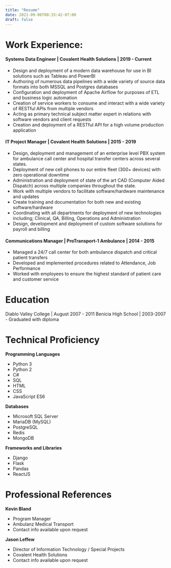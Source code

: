 ```yaml
---
title: "Resume"
date: 2021-09-06T00:33:42-07:00
draft: false
---
```


# **Work Experience:**

#### Systems Data Engineer | Covalent Health Solutions | 2019 - Current

 - Design and deployment of a modern data warehouse for use in BI solutions such as Tableau and PowerBI
 - Authoring of numerous data pipelines with a wide variety of source data formats into both MSSQL and Postgres databases
 - Configuration and deployment of Apache Airflow for purposes of ETL and business logic automation
 - Creation of service workers to consume and interact with a wide variety of RESTful APIs from multiple vendors
 - Acting as primary technical subject matter expert in relations with software vendors and client requests
 - Creation and deployment of a RESTful API for a high volume production application

#### IT Project Manager | Covalent Health Solutions | 2015 - 2019

 - Design, deployment and management of an enterprise level PBX system for ambulance call center and hospital transfer centers across several states.
 - Deployment of new cell phones to our entire fleet (300+ devices) with zero operational downtime
 - Administration and deployment of state of the art CAD (Computer Aided Dispatch) across multiple companies throughout the state. 
 - Work with multiple vendors to facilitate software/hardware maintenance and updates
 - Create training and documentation for both new and existing software/hardware
 - Coordinating with all departments for deployment of new technologies including; Clinical, QA, Billing, Operations and Administration
 - Design, development and deployment of custom software solutions for payroll and billing


#### Communications Manager | ProTransport-1 Ambulance | 2014 - 2015

 - Managed a 24/7 call center for both ambulance dispatch and critical patient transfers
 - Developed and implemented procedures related to Attendance, Job Performance
 - Worked with employees to ensure the highest standard of patient care and customer service

# Education

Diablo Valley College | August 2007 - 2011
Benicia High School | 2003-2007 - Graduated with diploma

# Technical Proficiency

**Programming Languages**

 - Python 3
 - Python 2 
 - C#
 - SQL 
 - HTML
 - CSS
 - JavaScript ES6

**Databases**

 - Microsoft SQL Server
 - MariaDB (MySQL)
 - PostgreSQL
 - Redis
 - MongoDB

**Frameworks and Libraries**

 - Django 
 - Flask
 - Pandas
 - ReactJS

# Professional References

**Kevin Bland**

 - Program Manager
 - Ambulanz Medical Transport
 - Contact info available upon request

**Jason Leffew**

 - Director of Information Technology / Special Projects
 - Covalent Health Solutions 
 - Contact info available upon request
